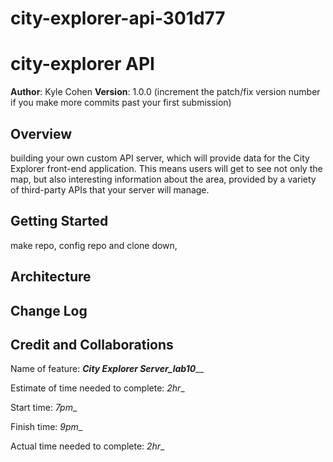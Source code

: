 # city-explorer-api-301d77
# city-explorer API

**Author**: Kyle Cohen
**Version**: 1.0.0 (increment the patch/fix version number if you make more commits past your first submission)

## Overview
building your own custom API server, which will provide data for the City Explorer front-end application. This means users will get to see not only the map, but also interesting information about the area, provided by a variety of third-party APIs that your server will manage.

## Getting Started
make repo, config repo and clone down, 

## Architecture
<!-- Provide a detailed description of the application design. What technologies (languages, libraries, etc) you're using, and any other relevant design information. -->

## Change Log
<!-- Use this area to document the iterative changes made to your application as each feature is successfully implemented. Use time stamps. Here's an example:

01-01-2001 4:59pm - Application now has a fully-functional express server, with a GET route for the location resource. -->

## Credit and Collaborations
<!-- Give credit (and a link) to other people or resources that helped you build this application. -->

Name of feature: _________City Explorer Server_lab10___________

Estimate of time needed to complete: _2hr__

Start time: _7pm__

Finish time: _9pm__

Actual time needed to complete: _2hr__